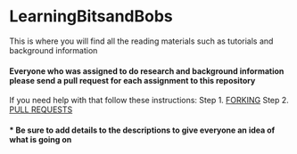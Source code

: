 LearningBitsandBobs
===================

This is where you will find all the reading materials such as tutorials and background information

#### Everyone who was assigned to do research and background information please send a pull request for each assignment to this repository ####

If you need help with that follow these instructions: 
Step 1. [FORKING](https://help.github.com/articles/fork-a-repo/)
Step 2. [PULL REQUESTS](https://help.github.com/articles/using-pull-requests/)


#### \* Be sure to add details to the descriptions to give everyone an idea of what is going on ####
